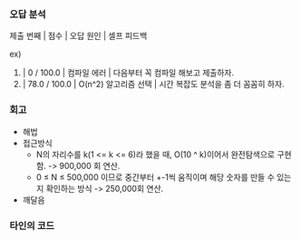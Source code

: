 ### 오답 분석
제출 번째 | 점수 | 오답 원인 | 셀프 피드백

ex)

1. |    0 / 100.0 | 컴파일 에러          | 다음부터 꼭 컴파일 해보고 제출하자.
2. | 78.0 / 100.0 | O(n^2) 알고리즘 선택 | 시간 복잡도 분석을 좀 더 꼼꼼히 하자.

### 회고
- 해법
- 접근방식
	- N의 자리수를 k(1 <= k <= 6)라 했을 때, O(10 ^ k)이어서 완전탐색으로 구현함. -> 900,000 회 연산.
	- 0 ≤ N ≤ 500,000 이므로 중간부터 +-1씩 움직이며 해당 숫자를 만들 수 있는지 확인하는 방식 -> 250,000회 연산.
- 깨달음

### 타인의 코드

